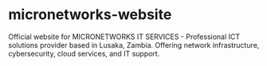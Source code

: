 # micronetworks-website
Official website for MICRONETWORKS IT SERVICES - Professional ICT solutions provider based in Lusaka, Zambia. Offering network infrastructure, cybersecurity, cloud services, and IT support.
